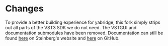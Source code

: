 # Changes

To provide a better building experience for yabridge, this fork simply strips
out all parts of the VST3 SDK we do not need. The VSTGUI and documentation
submodules have been removed. Documentation can still be found
[here](https://developer.steinberg.help/display/VST) on Steinberg's website and [here](https://steinbergmedia.github.io/vst3_doc/vstsdk/index.html) on GitHub.
